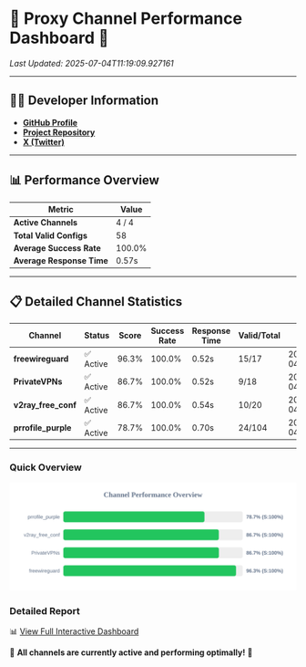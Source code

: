 # 🌟 Proxy Channel Performance Dashboard 🌟

_Last Updated: 2025-07-04T11:19:09.927161_

---

## 👩‍💻 Developer Information

- **[GitHub Profile](https://github.com/4n0nymou3)**  
- **[Project Repository](https://github.com/4n0nymou3/multi-proxy-config-fetcher)**  
- **[X (Twitter)](https://x.com/4n0nymou3)**  

---

## 📊 Performance Overview

| Metric                | Value       |
|-----------------------|-------------|
| **Active Channels**   | 4 / 4       |
| **Total Valid Configs** | 58          |
| **Average Success Rate** | 100.0%      |
| **Average Response Time** | 0.57s       |

---

## 📋 Detailed Channel Statistics

| Channel          | Status     | Score  | Success Rate | Response Time | Valid/Total | Last Success               |
|------------------|------------|--------|--------------|---------------|-------------|----------------------------|
| **freewireguard**  | ✅ Active  | 96.3%  | 100.0% | 0.52s         | 15/17       | 2025-07-04T11:19:09.925217 |
| **PrivateVPNs**  | ✅ Active  | 86.7%  | 100.0% | 0.52s         | 9/18       | 2025-07-04T11:19:09.379239 |
| **v2ray_free_conf**  | ✅ Active  | 86.7%  | 100.0% | 0.54s         | 10/20       | 2025-07-04T11:19:08.827021 |
| **prrofile_purple**  | ✅ Active  | 78.7%  | 100.0% | 0.70s         | 24/104       | 2025-07-04T11:19:08.222958 |

---

### Quick Overview
<div align="center">
  <a href="https://raw.githubusercontent.com/nullluser/NullRepo/refs/heads/main/assets/channel_stats_chart.svg">
    <img src="https://raw.githubusercontent.com/nullluser/NullRepo/refs/heads/main/assets/channel_stats_chart.svg" alt="Source Performance Statistics" width="800">
  </a>
</div>

### Detailed Report
📊 [View Full Interactive Dashboard](https://htmlpreview.github.io/?https://github.com/nullluser/NullRepo/blob/main/assets/performance_report.html)

🎉 **All channels are currently active and performing optimally!** 🎉
